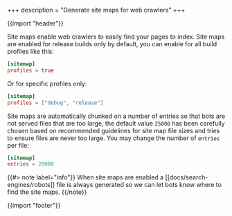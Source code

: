 +++
description = "Generate site maps for web crawlers"
+++

{{import "header"}}

Site maps enable web crawlers to easily find your pages to index. Site maps are enabled for release builds only by default, you can enable for all build profiles like this:

```toml
[sitemap]
profiles = true
```

Or for specific profiles only:

```toml
[sitemap]
profiles = ["debug", "release"]
```

Site maps are automatically chunked on a number of entries so that bots are not served files that are too large, the default value `25000` has been carefully chosen based on recommended guidelines for site map file sizes and tries to ensure files are never too large. You may change the number of `entries` per file:

```toml
[sitemap]
entries = 20000
```

{{#> note label="info"}}
When site maps are enabled a [[docs/search-engines/robots]] file is always generated so we can let bots know where to find the site maps.
{{/note}}

{{import "footer"}}
